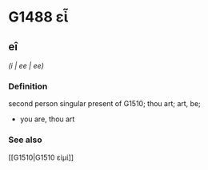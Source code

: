 # G1488 εἶ

## eî

_(i | ee | ee)_

### Definition

second person singular present of G1510; thou art; art, be; 

- you are, thou art

### See also

[[G1510|G1510 εἰμί]]
